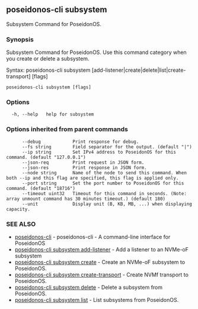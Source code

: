 ## poseidonos-cli subsystem

Subsystem Command for PoseidonOS.

### Synopsis


Subsystem Command for PoseidonOS. Use this command category when you
create or delete a subsystem. 

Syntax: 
  poseidonos-cli subsystem [add-listener|create|delete|list|create-transport] [flags]
	  

```
poseidonos-cli subsystem [flags]
```

### Options

```
  -h, --help   help for subsystem
```

### Options inherited from parent commands

```
      --debug            Print response for debug.
      --fs string        Field separator for the output. (default "|")
      --ip string        Set IPv4 address to PoseidonOS for this command. (default "127.0.0.1")
      --json-req         Print request in JSON form.
      --json-res         Print response in JSON form.
      --node string      Name of the node to send this command. When both --ip and this flag are specified, this flag is applied only.
      --port string      Set the port number to PoseidonOS for this command. (default "18716")
      --timeout uint32   Timeout for this command in seconds. (Note: array unmount command has 30 minutes timeout.) (default 180)
      --unit             Display unit (B, KB, MB, ...) when displaying capacity.
```

### SEE ALSO

* [poseidonos-cli](poseidonos-cli.md)	 - poseidonos-cli - A command-line interface for PoseidonOS
* [poseidonos-cli subsystem add-listener](poseidonos-cli_subsystem_add-listener.md)	 - Add a listener to an NVMe-oF subsystem
* [poseidonos-cli subsystem create](poseidonos-cli_subsystem_create.md)	 - Create an NVMe-oF subsystem to PoseidonOS.
* [poseidonos-cli subsystem create-transport](poseidonos-cli_subsystem_create-transport.md)	 - Create NVMf transport to PoseidonOS.
* [poseidonos-cli subsystem delete](poseidonos-cli_subsystem_delete.md)	 - Delete a subsystem from PoseidonOS.
* [poseidonos-cli subsystem list](poseidonos-cli_subsystem_list.md)	 - List subsystems from PoseidonOS.

